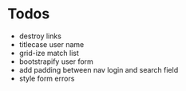 # Todos

* destroy links
* titlecase user name
* grid-ize match list
* bootstrapify user form
* add padding between nav login and search field
* style form errors